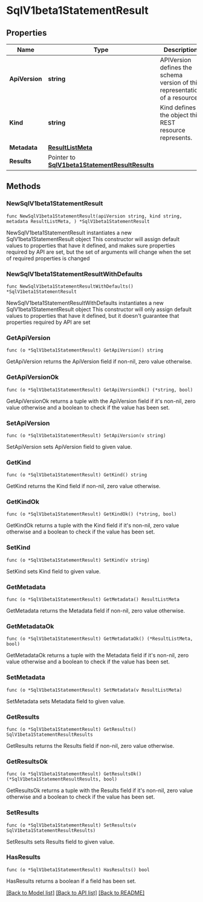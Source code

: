 # SqlV1beta1StatementResult

## Properties

Name | Type | Description | Notes
------------ | ------------- | ------------- | -------------
**ApiVersion** | **string** | APIVersion defines the schema version of this representation of a resource. | 
**Kind** | **string** | Kind defines the object this REST resource represents. | 
**Metadata** | [**ResultListMeta**](ResultListMeta.md) |  | 
**Results** | Pointer to [**SqlV1beta1StatementResultResults**](sql.v1beta1.StatementResultResults.md) |  | [optional] 

## Methods

### NewSqlV1beta1StatementResult

`func NewSqlV1beta1StatementResult(apiVersion string, kind string, metadata ResultListMeta, ) *SqlV1beta1StatementResult`

NewSqlV1beta1StatementResult instantiates a new SqlV1beta1StatementResult object
This constructor will assign default values to properties that have it defined,
and makes sure properties required by API are set, but the set of arguments
will change when the set of required properties is changed

### NewSqlV1beta1StatementResultWithDefaults

`func NewSqlV1beta1StatementResultWithDefaults() *SqlV1beta1StatementResult`

NewSqlV1beta1StatementResultWithDefaults instantiates a new SqlV1beta1StatementResult object
This constructor will only assign default values to properties that have it defined,
but it doesn't guarantee that properties required by API are set

### GetApiVersion

`func (o *SqlV1beta1StatementResult) GetApiVersion() string`

GetApiVersion returns the ApiVersion field if non-nil, zero value otherwise.

### GetApiVersionOk

`func (o *SqlV1beta1StatementResult) GetApiVersionOk() (*string, bool)`

GetApiVersionOk returns a tuple with the ApiVersion field if it's non-nil, zero value otherwise
and a boolean to check if the value has been set.

### SetApiVersion

`func (o *SqlV1beta1StatementResult) SetApiVersion(v string)`

SetApiVersion sets ApiVersion field to given value.


### GetKind

`func (o *SqlV1beta1StatementResult) GetKind() string`

GetKind returns the Kind field if non-nil, zero value otherwise.

### GetKindOk

`func (o *SqlV1beta1StatementResult) GetKindOk() (*string, bool)`

GetKindOk returns a tuple with the Kind field if it's non-nil, zero value otherwise
and a boolean to check if the value has been set.

### SetKind

`func (o *SqlV1beta1StatementResult) SetKind(v string)`

SetKind sets Kind field to given value.


### GetMetadata

`func (o *SqlV1beta1StatementResult) GetMetadata() ResultListMeta`

GetMetadata returns the Metadata field if non-nil, zero value otherwise.

### GetMetadataOk

`func (o *SqlV1beta1StatementResult) GetMetadataOk() (*ResultListMeta, bool)`

GetMetadataOk returns a tuple with the Metadata field if it's non-nil, zero value otherwise
and a boolean to check if the value has been set.

### SetMetadata

`func (o *SqlV1beta1StatementResult) SetMetadata(v ResultListMeta)`

SetMetadata sets Metadata field to given value.


### GetResults

`func (o *SqlV1beta1StatementResult) GetResults() SqlV1beta1StatementResultResults`

GetResults returns the Results field if non-nil, zero value otherwise.

### GetResultsOk

`func (o *SqlV1beta1StatementResult) GetResultsOk() (*SqlV1beta1StatementResultResults, bool)`

GetResultsOk returns a tuple with the Results field if it's non-nil, zero value otherwise
and a boolean to check if the value has been set.

### SetResults

`func (o *SqlV1beta1StatementResult) SetResults(v SqlV1beta1StatementResultResults)`

SetResults sets Results field to given value.

### HasResults

`func (o *SqlV1beta1StatementResult) HasResults() bool`

HasResults returns a boolean if a field has been set.


[[Back to Model list]](../README.md#documentation-for-models) [[Back to API list]](../README.md#documentation-for-api-endpoints) [[Back to README]](../README.md)


